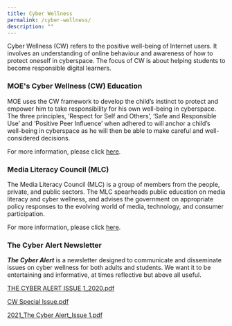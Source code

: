 ```yaml
---
title: Cyber Wellness
permalink: /cyber-wellness/
description: ""
---
```

Cyber Wellness (CW) refers to the positive well-being of Internet users. It involves an understanding of online behaviour and awareness of how to protect oneself in cyberspace. The focus of CW is about helping students to become responsible digital learners. 

### MOE's Cyber Wellness (CW) Education

MOE uses the CW framework to develop the child’s instinct to protect and empower him to take responsibility for his own well-being in cyberspace. The three principles, ‘Respect for Self and Others’, ‘Safe and Responsible Use’ and ‘Positive Peer Influence’ when adhered to will anchor a child’s well-being in cyberspace as he will then be able to make careful and well-considered decisions.  
  
For more information, please click [here](https://www.moe.gov.sg/education-in-sg/our-programmes/cyber-wellness). 

### Media Literacy Council (MLC)

The Media Literacy Council (MLC) is a group of members from the people, private, and public sectors. The MLC spearheads public education on media literacy and cyber wellness, and advises the government on appropriate policy responses to the evolving world of media, technology, and consumer participation.  
  
For more information, please click [here](https://www.betterinternet.sg/).

### The Cyber Alert Newsletter

**_The Cyber Alert_** is a newsletter designed to communicate and disseminate issues on cyber wellness for both adults and students. We want it to be entertaining and informative, at times reflective but above all useful.

[THE CYBER ALERT ISSUE 1_2020.pdf](/files/Cyber%20Wellness/THE%20CYBER%20ALERT%20ISSUE%201_2020.pdf)

[CW Special Issue.pdf](/files/Cyber%20Wellness/CW%20Special%20Issue.pdf)

[2021_The Cyber Alert_Issue 1.pdf](/files/Cyber%20Wellness/2021_The%20Cyber%20Alert_Issue%201.pdf)